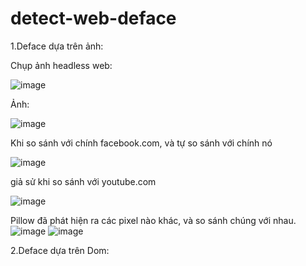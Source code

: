 # detect-web-deface

1.Deface dựa trên ảnh:

Chụp ảnh headless web:

![image](https://github.com/user-attachments/assets/b742fada-f22e-422f-9600-e9e7650c8337)

Ảnh:

![image](https://github.com/user-attachments/assets/95d63f9e-3dd4-4651-b4aa-78a76e2bea8c)

Khi so sánh với chính facebook.com, và tự so sánh với chính nó

![image](https://github.com/user-attachments/assets/3a28bbab-67c6-4103-be31-0adf69032a03)

giả sử khi so sánh với youtube.com

![image](https://github.com/user-attachments/assets/8b775b88-c458-4c8f-8521-0048b0eb5a7b)

Pillow đã phát hiện ra các pixel nào khác, và so sánh chúng với nhau. 
![image](https://github.com/user-attachments/assets/a6d8f7e3-0346-45ac-b77e-c73687c523bc)
![image](https://github.com/user-attachments/assets/958e5850-83be-446d-9c6e-cc6ff7a96106)

2.Deface dựa trên Dom:

